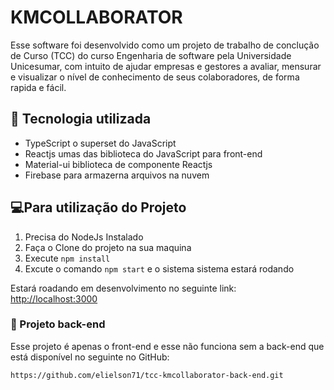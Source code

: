 # KMCOLLABORATOR

Esse software foi desenvolvido como um projeto de trabalho de conclução de Curso (TCC) do curso Engenharia de software pela Universidade Unicesumar, com intuito de ajudar empresas e gestores a avaliar, mensurar e visualizar o nível de conhecimento de seus colaboradores, de forma rapida e fácil. 

## 🚀 Tecnologia utilizada
* TypeScript o superset do JavaScript
* Reactjs umas das biblioteca do JavaScript para front-end
* Material-ui biblioteca de componente Reactjs
* Firebase para armazerna arquivos na nuvem 
    
## 💻Para utilização do Projeto
 1.  Precisa do NodeJs Instalado
 2.  Faça o Clone do projeto na sua maquina
 3.  Execute `npm install`
 4.  Excute o comando `npm start` e o sistema sistema estará rodando

Estará roadando em desenvolvimento no seguinte link:
 [http://localhost:3000](http://localhost:3000)

### 💾 Projeto back-end
   Esse projeto é apenas o front-end e esse não funciona sem a back-end que está disponível no seguinte no GitHub:

    https://github.com/elielson71/tcc-kmcollaborator-back-end.git



